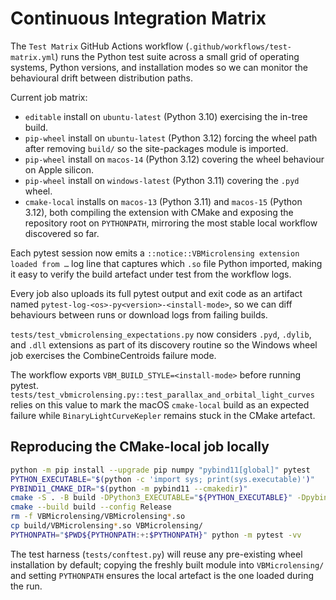 # Continuous Integration Matrix

The `Test Matrix` GitHub Actions workflow (`.github/workflows/test-matrix.yml`) runs
the Python test suite across a small grid of operating systems, Python versions,
and installation modes so we can monitor the behavioural drift between
distribution paths.

Current job matrix:

- `editable` install on `ubuntu-latest` (Python 3.10) exercising the in-tree build.
- `pip-wheel` install on `ubuntu-latest` (Python 3.12) forcing the wheel path after
  removing `build/` so the site-packages module is imported.
- `pip-wheel` install on `macos-14` (Python 3.12) covering the wheel behaviour on Apple silicon.
- `pip-wheel` install on `windows-latest` (Python 3.11) covering the `.pyd` wheel.
- `cmake-local` installs on `macos-13` (Python 3.11) and `macos-15` (Python 3.12),
  both compiling the extension with CMake and exposing the repository root on
  `PYTHONPATH`, mirroring the most stable local workflow discovered so far.

Each pytest session now emits a `::notice::VBMicrolensing extension loaded from …`
log line that captures which `.so` file Python imported, making it easy to verify
the build artefact under test from the workflow logs.

Every job also uploads its full pytest output and exit code as an artifact named
`pytest-log-<os>-py<version>-<install-mode>`, so we can diff behaviours between
runs or download logs from failing builds.

`tests/test_vbmicrolensing_expectations.py` now considers `.pyd`, `.dylib`, and
`.dll` extensions as part of its discovery routine so the Windows wheel job
exercises the CombineCentroids failure mode.

The workflow exports `VBM_BUILD_STYLE=<install-mode>` before running pytest.
`tests/test_vbmicrolensing.py::test_parallax_and_orbital_light_curves` relies on
this value to mark the macOS `cmake-local` build as an expected failure while
`BinaryLightCurveKepler` remains stuck in the CMake artefact.

## Reproducing the CMake-local job locally

```bash
python -m pip install --upgrade pip numpy "pybind11[global]" pytest
PYTHON_EXECUTABLE="$(python -c 'import sys; print(sys.executable)')"
PYBIND11_CMAKE_DIR="$(python -m pybind11 --cmakedir)"
cmake -S . -B build -DPython3_EXECUTABLE="${PYTHON_EXECUTABLE}" -Dpybind11_DIR="${PYBIND11_CMAKE_DIR}"
cmake --build build --config Release
rm -f VBMicrolensing/VBMicrolensing*.so
cp build/VBMicrolensing*.so VBMicrolensing/
PYTHONPATH="$PWD${PYTHONPATH:+:$PYTHONPATH}" python -m pytest -vv
```

The test harness (`tests/conftest.py`) will reuse any pre-existing wheel
installation by default; copying the freshly built module into
`VBMicrolensing/` and setting `PYTHONPATH` ensures the local artefact is the one
loaded during the run.
